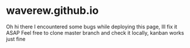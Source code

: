# waverew.github.io
Oh hi there
I encountered some bugs while deploying this page, Ill fix it ASAP
Feel free to clone master branch and check it locally, kanban works just fine
